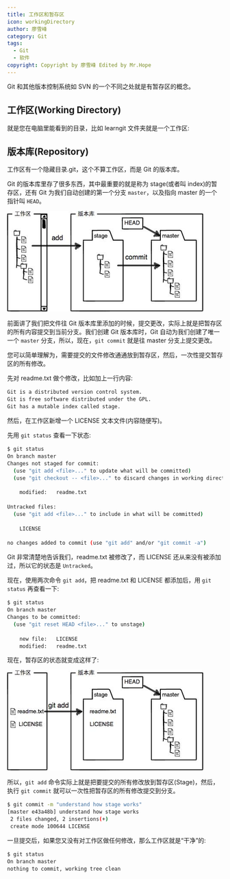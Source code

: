```yaml
---
title: 工作区和暂存区
icon: workingDirectory
author: 廖雪峰
category: Git
tags:
  - Git
  - 软件
copyright: Copyright by 廖雪峰 Edited by Mr.Hope
---
```


Git 和其他版本控制系统如 SVN 的一个不同之处就是有暂存区的概念。

<!-- more -->

## 工作区(Working Directory)

就是您在电脑里能看到的目录，比如 learngit 文件夹就是一个工作区:

## 版本库(Repository)

工作区有一个隐藏目录.git，这个不算工作区，而是 Git 的版本库。

Git 的版本库里存了很多东西，其中最重要的就是称为 stage(或者叫 index)的暂存区，还有 Git 为我们自动创建的第一个分支 `master`，以及指向 master 的一个指针叫 `HEAD`。

![版本库图例](./assets/git3.jpg)

前面讲了我们把文件往 Git 版本库里添加的时候，提交更改，实际上就是把暂存区的所有内容提交到当前分支。我们创建 Git 版本库时，Git 自动为我们创建了唯一一个 `master` 分支，所以，现在，`git commit` 就是往 master 分支上提交更改。

您可以简单理解为，需要提交的文件修改通通放到暂存区，然后，一次性提交暂存区的所有修改。

先对 readme.txt 做个修改，比如加上一行内容:

```md
Git is a distributed version control system.
Git is free software distributed under the GPL.
Git has a mutable index called stage.
```

然后，在工作区新增一个 LICENSE 文本文件(内容随便写)。

先用 `git status` 查看一下状态:

```sh
$ git status
On branch master
Changes not staged for commit:
  (use "git add <file>..." to update what will be committed)
  (use "git checkout -- <file>..." to discard changes in working directory)

    modified:   readme.txt

Untracked files:
  (use "git add <file>..." to include in what will be committed)

    LICENSE

no changes added to commit (use "git add" and/or "git commit -a")
```

Git 非常清楚地告诉我们，readme.txt 被修改了，而 LICENSE 还从来没有被添加过，所以它的状态是 `Untracked`。

现在，使用两次命令 `git add`，把 readme.txt 和 LICENSE 都添加后，用 `git status` 再查看一下:

```sh
$ git status
On branch master
Changes to be committed:
  (use "git reset HEAD <file>..." to unstage)

    new file:   LICENSE
    modified:   readme.txt
```

现在，暂存区的状态就变成这样了:

![状态示意图](./assets/git4.jpg)

所以，`git add` 命令实际上就是把要提交的所有修改放到暂存区(Stage)，然后，执行 `git commit` 就可以一次性把暂存区的所有修改提交到分支。

```sh
$ git commit -m "understand how stage works"
[master e43a48b] understand how stage works
 2 files changed, 2 insertions(+)
 create mode 100644 LICENSE
```

一旦提交后，如果您又没有对工作区做任何修改，那么工作区就是“干净”的:

```sh
$ git status
On branch master
nothing to commit, working tree clean
```
